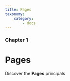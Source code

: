 ```yaml
---
title: Pages
taxonomy:
    category:
        - docs
---
```


### Chapter 1

# Pages

Discover the **Pages** principals
